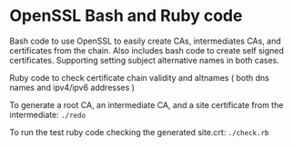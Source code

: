 # OpenSSL Bash and Ruby code
Bash code to use OpenSSL to easily create CAs, intermediates CAs, and certificates from the chain.
Also includes bash code to create self signed certificates.
Supporting setting subject alternative names in both cases.

Ruby code to check certificate chain validity and altnames ( both dns names and ipv4/ipv6 addresses )

To generate a root CA, an intermediate CA, and a site certificate from the intermediate:
`./redo`

To run the test ruby code checking the generated site.crt:
`./check.rb`
